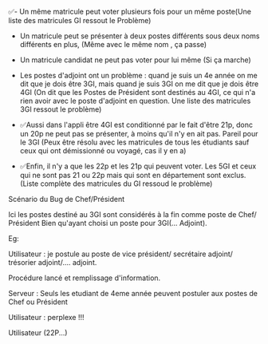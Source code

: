✅- Un même matricule peut voter plusieurs fois pour un même poste(Une liste des matricules GI ressout le Problème)

- Un matricule peut se présenter à deux postes différents sous deux noms différents en plus, (Même avec le même nom , ça passe)

- Un matricule candidat ne peut pas voter pour lui même (Si ça marche)

- Les postes d'adjoint ont un problème : quand je suis un 4e année on me dit que je dois être 3GI, mais quand je suis 3GI on me dit que je dois être 4GI (On dit que les Postes de Président sont destinés au 4GI, ce qui n'a rien avoir avec le poste d'adjoint en question. Une liste des matricules 3GI ressout le problème)

- ✅Aussi dans l'appli être 4GI est conditionné par le fait d'être 21p, donc un 20p ne peut pas se présenter, à moins qu'il n'y en ait pas. Pareil pour le 3GI (Peux être résolu avec les matricules de tous les étudiants sauf ceux qui ont démissionné ou voyagé,  cas il y en a)

- ✅Enfin, il n'y a que les 22p et les 21p qui peuvent voter. Les 5GI et ceux qui ne sont pas 21 ou 22p mais qui sont en département sont exclus.(Liste complète des matricules du GI ressoud le problème)




Scénario du Bug de Chef/Président 

Ici les postes destiné au 3GI sont considérés à la fin comme poste de Chef/ Président Bien qu'ayant choisi un poste pour 3GI(... Adjoint).

Eg:

Utilisateur : je postule au poste de vice président/ secrétaire adjoint/ trésorier adjoint/.... adjoint.

Procédure lancé et remplissage d'information.

Serveur : Seuls les etudiant de 4eme année peuvent postuler aux postes de Chef ou Président 

Utilisateur : perplexe !!!

Utilisateur (22P...)